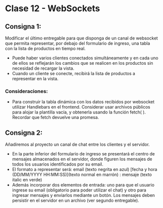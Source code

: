 # Clase 12 - WebSockets

## Consigna 1:

Modificar el último entregable para que disponga de un canal de websocket que permita representar, por debajo del formulario de ingreso, una tabla con la lista de productos en tiempo real. 

- Puede haber varios clientes conectados simultáneamente y en cada uno de ellos se reflejarán los cambios que se realicen en los productos sin necesidad de recargar la vista.
- Cuando un cliente se conecte, recibirá la lista de productos a representar en la vista.


### Consideraciones:

- Para construir la tabla dinámica con los datos recibidos por websocket utilizar Handlebars en el frontend. Considerar usar archivos públicos para alojar la plantilla vacía, y obtenerla usando la función fetch( ). Recordar que fetch devuelve una promesa.

## Consigna 2:

Añadiremos al proyecto un canal de chat entre los clientes y el servidor.

- En la parte inferior del formulario de ingreso se presentará el centro de mensajes almacenados en el servidor, donde figuren los mensajes de todos los usuarios identificados por su email. 
- El formato a representar será: email (texto negrita en azul) [fecha y hora (DD/MM/YYYY HH:MM:SS)](texto normal en marrón) : mensaje (texto italic en verde) 
- Además incorporar dos elementos de entrada: uno para que el usuario ingrese su email (obligatorio para poder utilizar el chat) y otro para ingresar mensajes y enviarlos mediante un botón. 
Los mensajes deben persistir en el servidor en un archivo (ver segundo entregable).

